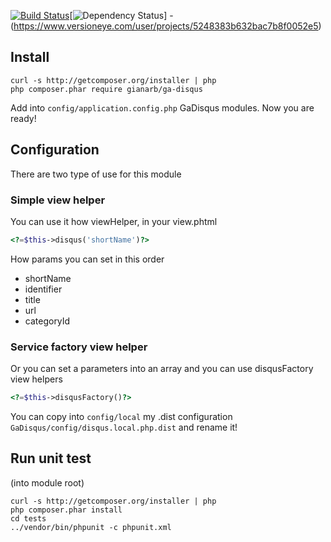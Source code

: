 [![Build Status](https://travis-ci.org/GianArb/GaDisqus.png)](https://travis-ci.org/GianArb/GaDisqus)[![Dependency Status](https://www.versioneye.com/user/projects/5248383b632bac7b8f0052e5/badge.png)] - (https://www.versioneye.com/user/projects/5248383b632bac7b8f0052e5)

## Install
```
curl -s http://getcomposer.org/installer | php
php composer.phar require gianarb/ga-disqus
```
Add into ``` config/application.config.php ``` GaDisqus modules.
Now you are ready!

## Configuration
There are two type of use for this module

### Simple view helper
You can use it how viewHelper, in your view.phtml
```php
<?=$this->disqus('shortName')?>
```
How params you can set in this order
* shortName
* identifier
* title
* url
* categoryId

### Service factory view helper
Or you can set a parameters into an array and you can use disqusFactory view helpers
```php
<?=$this->disqusFactory()?>
```

You can copy into ``` config/local ``` my .dist configuration ``` GaDisqus/config/disqus.local.php.dist ``` and rename it!


## Run unit test
(into module root)
```
curl -s http://getcomposer.org/installer | php
php composer.phar install
cd tests
../vendor/bin/phpunit -c phpunit.xml
```
